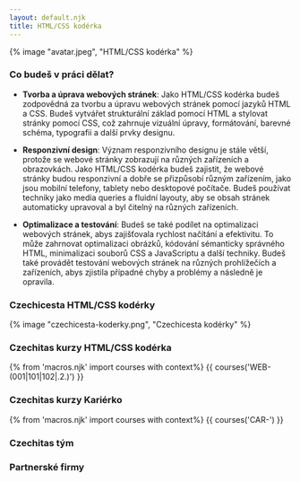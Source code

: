 ```yaml
---
layout: default.njk
title: HTML/CSS kodérka
---
```


{% image "avatar.jpeg", "HTML/CSS kodérka" %}

### Co budeš v práci dělat?
- **Tvorba a úprava webových stránek**: Jako HTML/CSS kodérka budeš zodpovědná za tvorbu a úpravu webových stránek pomocí jazyků HTML a CSS. Budeš vytvářet strukturální základ pomocí HTML a stylovat stránky pomocí CSS, což zahrnuje vizuální úpravy, formátování, barevné schéma, typografii a další prvky designu.

- **Responzivní design**: Význam responzivního designu je stále větší, protože se webové stránky zobrazují na různých zařízeních a obrazovkách. Jako HTML/CSS kodérka budeš zajistit, že webové stránky budou responzivní a dobře se přizpůsobí různým zařízením, jako jsou mobilní telefony, tablety nebo desktopové počítače. Budeš používat techniky jako media queries a fluidní layouty, aby se obsah stránek automaticky upravoval a byl čitelný na různých zařízeních.

- **Optimalizace a testování**: Budeš se také podílet na optimalizaci webových stránek, abys zajišťovala rychlost načítání a efektivitu. To může zahrnovat optimalizaci obrázků, kódování sémanticky správného HTML, minimalizaci souborů CSS a JavaScriptu a další techniky. Budeš také provádět testování webových stránek na různých prohlížečích a zařízeních, abys zjistila případné chyby a problémy a následně je opravila.

### Czechicesta HTML/CSS kodérky
{% image "czechicesta-koderky.png", "Czechicesta kodérky" %}

### Czechitas kurzy HTML/CSS kodérka
{% from 'macros.njk' import courses with context%}
{{ courses('WEB-(001|101|102|.2.)') }}

### Czechitas kurzy Kariérko
{% from 'macros.njk' import courses with context%}
{{ courses('CAR-') }}

### Czechitas tým

### Partnerské firmy
